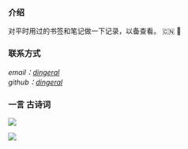 ### 介绍
对平时用过的书签和笔记做一下记录，以备查看。
:cn:
:dart:

### 联系方式
<address>
email：<a href="mailto:dingeral@outlook.com">dingeral</a>
<br>
github：<a href="https://github.com/dingeral">dingeral</a>
</address>

### 一言  古诗词

<img src="https://api.gushi.ci/all.svg?font-size=18&spacing=4">

![](https://i.imgur.com/W4GzVfmh.jpg)




